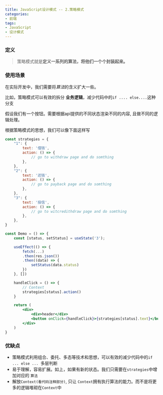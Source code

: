 ```yaml
---
title: JavaScript设计模式 -- 2.策略模式
categories:
- 前端
tags: 
- JavaScript
- 设计模式
---
```

### 定义
> 策略模式就是**定义一系列的算法，将他们一个个封装起来。**

### 使用场景

在实际开发中，我们需要将*算法*的含义扩大一些。 

比如，策略模式可以有效的拆分 **业务逻辑**，减少代码中的`if .... else....`这种分支

假设我们有一个按钮。需要根据api提供的不同状态渲染不同的内容, 且做不同的逻辑处理。

根据策略模式的思想，我们可以像下面这样写

```jsx
const strategies = {
    "1": {
        text: '借钱',
        action: () => {
            // go to withdraw page and do somthing
        },
    },
    "2": {
        text: '还钱',
        action: () => {
            // go to payback page and do somthing
        },
    },
    "3": {
        text: '授信',
        action: () => {
            // go to witcredithdraw page and do somthing
        },
    },
}

const Demo = () => {
    const [status, setStatus] = useState('3');

    useEffect(() => {
        fetch(...)
        .then(res.json())
        .then((data) => {
            setStatus(data.status)
        })
    }, [])

    handleClick = () => {
        // Context
        strategies[status].action()
    }

    return (
        <div>
            <div>header</div>
            <button onClick={handleClick}>{strategies[status].text}</button>
        </div>
    )
}
```

### 优缺点

- 策略模式利用组合、委托、多态等技术和思想，可以有效的减少代码中的`if ... else ... `多层判断
- 易于理解，容易扩展。如上，如果有新的状态。我们只需要在`strategies`中增加对应的 `算法`
- 解放`Context(看代码注释部分)`, 只让 `Context`拥有执行算法的能力。而不是将更多的逻辑堆砌在`Context`中
